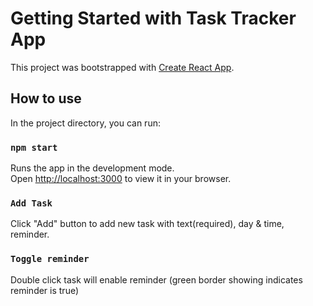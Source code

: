 # Getting Started with Task Tracker App

This project was bootstrapped with [Create React App](https://github.com/facebook/create-react-app).

## How to use

In the project directory, you can run:

### `npm start`

Runs the app in the development mode.\
Open [http://localhost:3000](http://localhost:3000) to view it in your browser.

### `Add Task`

Click "Add" button to add new task with text(required), day & time, reminder.

### `Toggle reminder`

Double click task will enable reminder (green border showing indicates reminder is true)